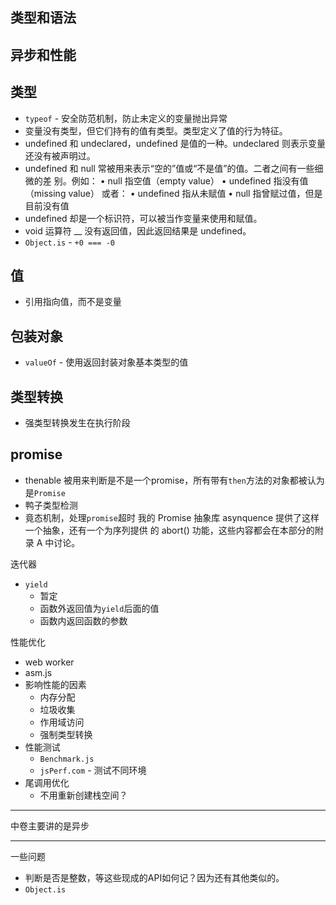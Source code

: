## 类型和语法

## 异步和性能


## 类型

- `typeof` - 安全防范机制，防止未定义的变量抛出异常
- 变量没有类型，但它们持有的值有类型。类型定义了值的行为特征。
- undefined 和 undeclared，undefined 是值的一种。undeclared 则表示变量还没有被声明过。
- undefined 和 null 常被用来表示“空的”值或“不是值”的值。二者之间有一些细微的差 别。例如： • null 指空值（empty value） • undefined 指没有值（missing value） 或者： • undefined 指从未赋值 • null 指曾赋过值，但是目前没有值
- undefined 却是一个标识符，可以被当作变量来使用和赋值。
- void 运算符 __ 没有返回值，因此返回结果是 undefined。
- `Object.is` - `+0 === -0`

## 值

- 引用指向值，而不是变量

## 包装对象

- `valueOf` - 使用返回封装对象基本类型的值

## 类型转换
- 强类型转换发生在执行阶段

## promise

- thenable 被用来判断是不是一个promise，所有带有`then`方法的对象都被认为是`Promise`
- 鸭子类型检测
- 竟态机制，处理`promise`超时
我的 Promise 抽象库 asynquence 提供了这样一个抽象，还有一个为序列提供 的 abort() 功能，这些内容都会在本部分的附录 A 中讨论。

迭代器
- `yield`
	- 暂定
	- 函数外返回值为`yield`后面的值
	- 函数内返回函数的参数

性能优化
- web worker
- asm.js
- 影响性能的因素
	- 内存分配
	- 垃圾收集
	- 作用域访问
	- 强制类型转换
- 性能测试
	- `Benchmark.js`
	- `jsPerf.com` - 测试不同环境
- 尾调用优化
	- 不用重新创建栈空间？

----
中卷主要讲的是异步

----
一些问题
- 判断是否是整数，等这些现成的API如何记？因为还有其他类似的。
- `Object.is`


